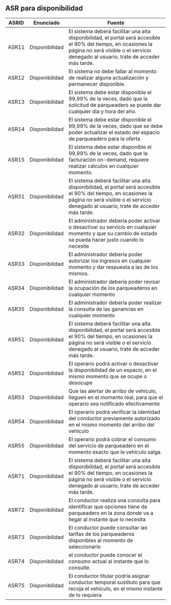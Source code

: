 ASR para disponibilidad
-
ASRID|Enunciado|Fuente 
-|-|-
ASR11 | Disponibilidad | El sistema deberá facilitar una alta disponibilidad, el portal será accesible el 90% del tiempo, en ocasiones la página no será visible o el servicio denegado al usuario, trate de acceder más tarde. | Interacción de los usuarios | Sistema Nidoo
ASR12 | Disponibilidad | El sistema no debe fallar al momento de realizar alguna actualización y permanecer disponible. | Administrador de la plataforma | Sistema Nidoo
ASR13 | Disponibilidad | El sistema debe estar disponible el 99,99% de la veces, dado que la solicitud de parqueadero se puede dar cualquier día y hora del año. | Administrador de la plataforma | Sistema Nidoo
ASR14 | Disponibilidad | El sistema debe estar disponible el 99,99% de la veces, dado que se debe poder actualizar el estado del espacio de parqueadero para la oferta | Administrador de la plataforma | Sistema Nidoo
ASR15 | Disponibilidad | El sistema debe estar disponible el 99,99% de la veces, dado que la facturación on-demand, requiere realizar cálculos en cualquier momento. | Administrador de la plataforma | Sistema Nidoo
ASR31 | Disponibilidad | El sistema deberá facilitar una alta disponibilidad, el portal será accesible el 90% del tiempo, en ocasiones la página no será visible o el servicio denegado al usuario, trate de acceder más tarde. | Interacción de los usuarios | Sistema Nidoo
ASR32 | Disponibilidad | El administrador debería poder activar o desactivar su servicio en cualquier momento y que su cambio de estado se pueda hacer justo cuando lo necesite | Administrador del espacio | Módulo de registro
ASR33 | Disponibilidad | El administrador debería poder autorizar los ingresos en cualquier momento y dar respuesta a las de los mismos. | Administrador del espacio | Módulo de registro
ASR34 | Disponibilidad | El administrador debería poder revisar la ocupación de los parqueaderos en cualquier momento | Administrador del espacio | Módulo Dashboard
ASR35 | Disponibilidad | El administrador debería poder realizar la consulta de las ganancias en cualquier momento | Administrador del espacio | Módulo Dashboard
ASR51 | Disponibilidad | El sistema deberá facilitar una alta disponibilidad, el portal será accesible el 90% del tiempo, en ocasiones la página no será visible o el servicio denegado al usuario, trate de acceder más tarde. | Interacción de los usuarios | Sistema Nidoo
ASR52 | Disponibilidad | El operario podrá activar o desactivar la disponibilidad de un espacio, en el mismo momento que se ocupe o desocupe | Operador | Modulo de usuarios
ASR53 | Disponibilidad | Que las alertar de arribo de vehículo, lleguen en el momento real, para que el operario sea notificado efectivamente | Operador | Modulo de usuarios
ASR54 | Disponibilidad | El operario podrá verificar la identidad del conductor previamente autorizado en el mismo momento del arribo del vehículo | Operador | Modulo de usuarios
ASR55 | Disponibilidad | El operario podrá cobrar el consumo del servicio de parqueadero en el momento exacto que le vehículo salga. | Operador | Modulo de usuarios
ASR71 | Disponibilidad | El sistema deberá facilitar una alta disponibilidad, el portal será accesible el 90% del tiempo, en ocasiones la página no será visible o el servicio denegado al usuario, trate de acceder más tarde. | Interacción de los usuarios | Sistema Nidoo
ASR72 | Disponibilidad | El conductor realiza una consulta para identificar que opciones tiene de parqueadero en la zona donde va a llegar al instante que lo necesita | Conductor | Aplicación o página web
ASR73 | Disponibilidad | El conductor puede consultar las tarifas de los parqueaderos disponibles al momento de seleccionarlo | Conductor | Aplicación o página web
ASR74 | Disponibilidad | el conductor puede conocer el consumo actual al instante que lo consulte. | Conductor | Aplicación o página web
ASR75 | Disponibilidad | El conductor titular podría asignar conductor temporal sustituto para que recoja el vehículo, en el mismo instante de lo requiera | Conductor | Aplicación o página web